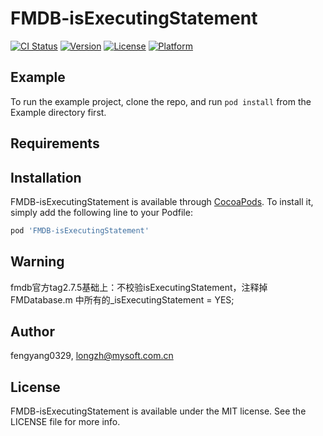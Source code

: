 # FMDB-isExecutingStatement

[![CI Status](https://img.shields.io/travis/fengyang0329/FMDB-isExecutingStatement.svg?style=flat)](https://travis-ci.org/fengyang0329/FMDB-isExecutingStatement)
[![Version](https://img.shields.io/cocoapods/v/FMDB-isExecutingStatement.svg?style=flat)](https://cocoapods.org/pods/FMDB-isExecutingStatement)
[![License](https://img.shields.io/cocoapods/l/FMDB-isExecutingStatement.svg?style=flat)](https://cocoapods.org/pods/FMDB-isExecutingStatement)
[![Platform](https://img.shields.io/cocoapods/p/FMDB-isExecutingStatement.svg?style=flat)](https://cocoapods.org/pods/FMDB-isExecutingStatement)

## Example

To run the example project, clone the repo, and run `pod install` from the Example directory first.

## Requirements

## Installation

FMDB-isExecutingStatement is available through [CocoaPods](https://cocoapods.org). To install
it, simply add the following line to your Podfile:

```ruby
pod 'FMDB-isExecutingStatement'
```
## Warning
fmdb官方tag2.7.5基础上：不校验isExecutingStatement，注释掉FMDatabase.m 中所有的_isExecutingStatement = YES;

## Author

fengyang0329, longzh@mysoft.com.cn

## License

FMDB-isExecutingStatement is available under the MIT license. See the LICENSE file for more info.
